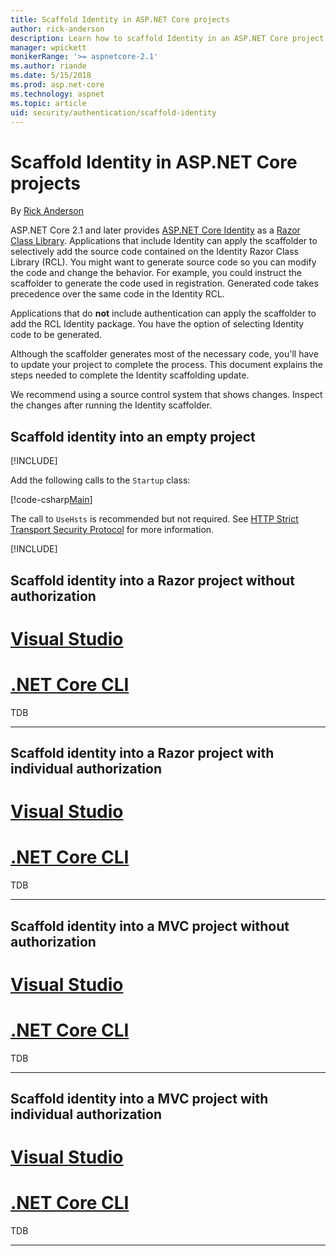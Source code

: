 ```yaml
---
title: Scaffold Identity in ASP.NET Core projects
author: rick-anderson
description: Learn how to scaffold Identity in an ASP.NET Core project.
manager: wpickett
monikerRange: '>= aspnetcore-2.1'
ms.author: riande
ms.date: 5/15/2018
ms.prod: asp.net-core
ms.technology: aspnet
ms.topic: article
uid: security/authentication/scaffold-identity
---
```

# Scaffold Identity in ASP.NET Core projects

By [Rick Anderson](https://twitter.com/RickAndMSFT)

ASP.NET Core 2.1 and later provides [ASP.NET Core Identity](xref:security/authentication/identity) as a [Razor Class Library](xref:mvc/razor-pages/ui-class). Applications that include Identity can apply the scaffolder to selectively add the source code contained on the Identity Razor Class Library (RCL). You might want to generate source code so you can modify the code and change the behavior. For example, you could instruct the scaffolder to generate the code used in registration. Generated code takes precedence over the same code in the Identity RCL.

Applications that do **not** include authentication can apply the scaffolder to add the RCL Identity package. You have the option of selecting Identity code to be generated.

Although the scaffolder generates most of the necessary code, you'll have to update your project to complete the process. This document explains the steps needed to complete the Identity scaffolding update.

We recommend using a source control system that shows changes. Inspect the changes after running the Identity scaffolder.

## Scaffold identity into an empty project

[!INCLUDE[](~/includes/scaffold-identity/id-scaffold-dlg.md)]

Add the following calls to the `Startup` class:

[!code-csharp[Main](scaffold-identity/sample/StartupEmpty.cs?name=snippet1&highlight=6,20-23)]

The call to `UseHsts` is recommended but not required. See [HTTP Strict Transport Security Protocol](xref:security/enforcing-ssl#http-strict-transport-security-protocol-hsts) for more information.

[!INCLUDE[](~/includes/scaffold-identity/migrations.md)]

## Scaffold identity into a Razor project without authorization

# [Visual Studio](#tab/visual-studio) 


# [.NET Core CLI](#tab/netcore-cli)

TDB

------ 

## Scaffold identity into a Razor project with individual authorization

# [Visual Studio](#tab/visual-studio) 


# [.NET Core CLI](#tab/netcore-cli)

TDB

------ 

## Scaffold identity into a MVC project without authorization

# [Visual Studio](#tab/visual-studio) 


# [.NET Core CLI](#tab/netcore-cli)

TDB

------ 

## Scaffold identity into a MVC project with individual authorization

# [Visual Studio](#tab/visual-studio) 


# [.NET Core CLI](#tab/netcore-cli)

TDB

------ 

